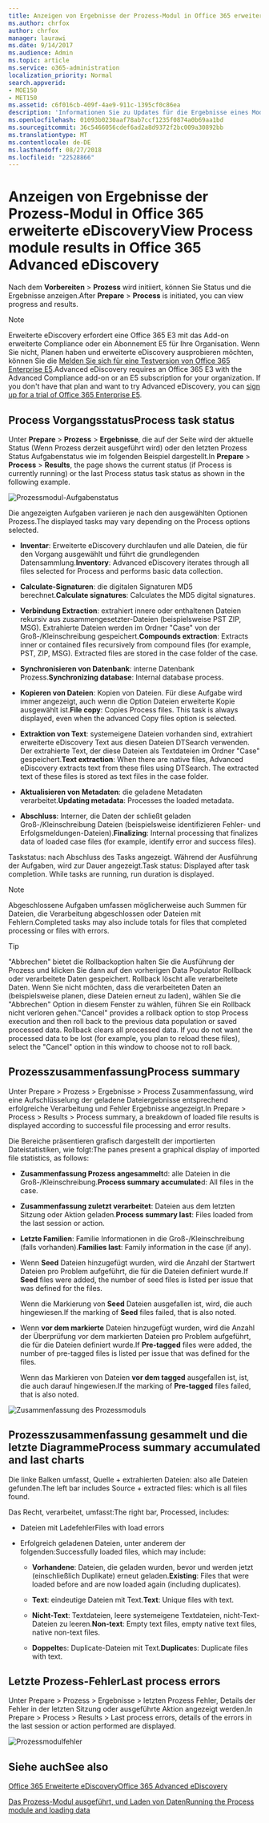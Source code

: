 ```yaml
---
title: Anzeigen von Ergebnisse der Prozess-Modul in Office 365 erweiterte eDiscovery
ms.author: chrfox
author: chrfox
manager: laurawi
ms.date: 9/14/2017
ms.audience: Admin
ms.topic: article
ms.service: o365-administration
localization_priority: Normal
search.appverid:
- MOE150
- MET150
ms.assetid: c6f016cb-409f-4ae9-911c-1395cf0c86ea
description: 'Informationen Sie zu Updates für die Ergebnisse eines Moduls Prozess in Office 365 erweiterte eDiscovery, einschließlich Vorgangsstatus und zusammenfassende Prozess ausgeführt.  '
ms.openlocfilehash: 01093b0230aaf78ab7ccf1235f0874a0b69aa1bd
ms.sourcegitcommit: 36c5466056cdef6ad2a8d9372f2bc009a30892bb
ms.translationtype: MT
ms.contentlocale: de-DE
ms.lasthandoff: 08/27/2018
ms.locfileid: "22528866"
---
```

# <a name="view-process-module-results-in-office-365-advanced-ediscovery"></a><span data-ttu-id="12a35-103">Anzeigen von Ergebnisse der Prozess-Modul in Office 365 erweiterte eDiscovery</span><span class="sxs-lookup"><span data-stu-id="12a35-103">View Process module results in Office 365 Advanced eDiscovery</span></span>

<span data-ttu-id="12a35-104">Nach dem **Vorbereiten** \> **Prozess** wird initiiert, können Sie Status und die Ergebnisse anzeigen.</span><span class="sxs-lookup"><span data-stu-id="12a35-104">After **Prepare** \> **Process** is initiated, you can view progress and results.</span></span> 
  
> [!NOTE]
> <span data-ttu-id="12a35-p101">Erweiterte eDiscovery erfordert eine Office 365 E3 mit das Add-on erweiterte Compliance oder ein Abonnement E5 für Ihre Organisation. Wenn Sie nicht, Planen haben und erweiterte eDiscovery ausprobieren möchten, können Sie die [Melden Sie sich für eine Testversion von Office 365 Enterprise E5](https://go.microsoft.com/fwlink/p/?LinkID=698279).</span><span class="sxs-lookup"><span data-stu-id="12a35-p101">Advanced eDiscovery requires an Office 365 E3 with the Advanced Compliance add-on or an E5 subscription for your organization. If you don't have that plan and want to try Advanced eDiscovery, you can [sign up for a trial of Office 365 Enterprise E5](https://go.microsoft.com/fwlink/p/?LinkID=698279).</span></span> 
  
## <a name="process-task-status"></a><span data-ttu-id="12a35-107">Process Vorgangsstatus</span><span class="sxs-lookup"><span data-stu-id="12a35-107">Process task status</span></span>

<span data-ttu-id="12a35-108">Unter **Prepare** \> **Prozess** \> **Ergebnisse**, die auf der Seite wird der aktuelle Status (Wenn Prozess derzeit ausgeführt wird) oder den letzten Prozess Status Aufgabenstatus wie im folgenden Beispiel dargestellt.</span><span class="sxs-lookup"><span data-stu-id="12a35-108">In **Prepare** \> **Process** \> **Results**, the page shows the current status (if Process is currently running) or the last Process status task status as shown in the following example.</span></span>
  
![Prozessmodul-Aufgabenstatus](media/9430f9e7-a4dd-47c7-ac2e-2c6a60fc948b.png)
  
<span data-ttu-id="12a35-110">Die angezeigten Aufgaben variieren je nach den ausgewählten Optionen Prozess.</span><span class="sxs-lookup"><span data-stu-id="12a35-110">The displayed tasks may vary depending on the Process options selected.</span></span> 
  
- <span data-ttu-id="12a35-111">**Inventar**: Erweiterte eDiscovery durchlaufen und alle Dateien, die für den Vorgang ausgewählt und führt die grundlegenden Datensammlung.</span><span class="sxs-lookup"><span data-stu-id="12a35-111">**Inventory**: Advanced eDiscovery iterates through all files selected for Process and performs basic data collection.</span></span>
    
- <span data-ttu-id="12a35-112">**Calculate-Signaturen**: die digitalen Signaturen MD5 berechnet.</span><span class="sxs-lookup"><span data-stu-id="12a35-112">**Calculate signatures**: Calculates the MD5 digital signatures.</span></span>
    
- <span data-ttu-id="12a35-p102">**Verbindung Extraction**: extrahiert innere oder enthaltenen Dateien rekursiv aus zusammengesetzter-Dateien (beispielsweise PST ZIP, MSG). Extrahierte Dateien werden im Ordner "Case" von der Groß-/Kleinschreibung gespeichert.</span><span class="sxs-lookup"><span data-stu-id="12a35-p102">**Compounds extraction**: Extracts inner or contained files recursively from compound files (for example, PST, ZIP, MSG). Extracted files are stored in the case folder of the case.</span></span>
    
- <span data-ttu-id="12a35-115">**Synchronisieren von Datenbank**: interne Datenbank Prozess.</span><span class="sxs-lookup"><span data-stu-id="12a35-115">**Synchronizing database**: Internal database process.</span></span>
    
- <span data-ttu-id="12a35-p103">**Kopieren von Dateien**: Kopien von Dateien. Für diese Aufgabe wird immer angezeigt, auch wenn die Option Dateien erweiterte Kopie ausgewählt ist.</span><span class="sxs-lookup"><span data-stu-id="12a35-p103">**File copy**: Copies Process files. This task is always displayed, even when the advanced Copy files option is selected.</span></span>
    
- <span data-ttu-id="12a35-p104">**Extraktion von Text**: systemeigene Dateien vorhanden sind, extrahiert erweiterte eDiscovery Text aus diesen Dateien DTSearch verwenden. Der extrahierte Text, der diese Dateien als Textdateien im Ordner "Case" gespeichert.</span><span class="sxs-lookup"><span data-stu-id="12a35-p104">**Text extraction**: When there are native files, Advanced eDiscovery extracts text from these files using DTSearch. The extracted text of these files is stored as text files in the case folder.</span></span>
    
- <span data-ttu-id="12a35-120">**Aktualisieren von Metadaten**: die geladene Metadaten verarbeitet.</span><span class="sxs-lookup"><span data-stu-id="12a35-120">**Updating metadata**: Processes the loaded metadata.</span></span> 
    
- <span data-ttu-id="12a35-121">**Abschluss**: Interner, die Daten der schließt geladen Groß-/Kleinschreibung Dateien (beispielsweise identifizieren Fehler- und Erfolgsmeldungen-Dateien).</span><span class="sxs-lookup"><span data-stu-id="12a35-121">**Finalizing**: Internal processing that finalizes data of loaded case files (for example, identify error and success files).</span></span> 
    
<span data-ttu-id="12a35-p105">Taskstatus: nach Abschluss des Tasks angezeigt. Während der Ausführung der Aufgaben, wird zur Dauer angezeigt.</span><span class="sxs-lookup"><span data-stu-id="12a35-p105">Task status: Displayed after task completion. While tasks are running, run duration is displayed.</span></span>
  
> [!NOTE]
> <span data-ttu-id="12a35-124">Abgeschlossene Aufgaben umfassen möglicherweise auch Summen für Dateien, die Verarbeitung abgeschlossen oder Dateien mit Fehlern.</span><span class="sxs-lookup"><span data-stu-id="12a35-124">Completed tasks may also include totals for files that completed processing or files with errors.</span></span> 
  
> [!TIP]
> <span data-ttu-id="12a35-p106">"Abbrechen" bietet die Rollbackoption halten Sie die Ausführung der Prozess und klicken Sie dann auf den vorherigen Data Populator Rollback oder verarbeitete Daten gespeichert. Rollback löscht alle verarbeitete Daten. Wenn Sie nicht möchten, dass die verarbeiteten Daten an (beispielsweise planen, diese Dateien erneut zu laden), wählen Sie die "Abbrechen" Option in diesem Fenster zu wählen, führen Sie ein Rollback nicht verloren gehen.</span><span class="sxs-lookup"><span data-stu-id="12a35-p106">"Cancel" provides a rollback option to stop Process execution and then roll back to the previous data population or saved processed data. Rollback clears all processed data. If you do not want the processed data to be lost (for example, you plan to reload these files), select the "Cancel" option in this window to choose not to roll back.</span></span> 
  
## <a name="process-summary"></a><span data-ttu-id="12a35-128">Prozesszusammenfassung</span><span class="sxs-lookup"><span data-stu-id="12a35-128">Process summary</span></span>

<span data-ttu-id="12a35-129">Unter Prepare \> Prozess \> Ergebnisse \> Process Zusammenfassung, wird eine Aufschlüsselung der geladene Dateiergebnisse entsprechend erfolgreiche Verarbeitung und Fehler Ergebnisse angezeigt.</span><span class="sxs-lookup"><span data-stu-id="12a35-129">In Prepare \> Process \> Results \> Process summary, a breakdown of loaded file results is displayed according to successful file processing and error results.</span></span>
  
<span data-ttu-id="12a35-130">Die Bereiche präsentieren grafisch dargestellt der importierten Dateistatistiken, wie folgt:</span><span class="sxs-lookup"><span data-stu-id="12a35-130">The panes present a graphical display of imported file statistics, as follows:</span></span>
  
- <span data-ttu-id="12a35-131">**Zusammenfassung Prozess angesammelt**d: alle Dateien in die Groß-/Kleinschreibung.</span><span class="sxs-lookup"><span data-stu-id="12a35-131">**Process summary accumulate**d: All files in the case.</span></span>
    
- <span data-ttu-id="12a35-132">**Zusammenfassung zuletzt verarbeitet**: Dateien aus dem letzten Sitzung oder Aktion geladen.</span><span class="sxs-lookup"><span data-stu-id="12a35-132">**Process summary last**: Files loaded from the last session or action.</span></span> 
    
- <span data-ttu-id="12a35-133">**Letzte Familien**: Familie Informationen in die Groß-/Kleinschreibung (falls vorhanden).</span><span class="sxs-lookup"><span data-stu-id="12a35-133">**Families last**: Family information in the case (if any).</span></span>
    
- <span data-ttu-id="12a35-134">Wenn **Seed** Dateien hinzugefügt wurden, wird die Anzahl der Startwert Dateien pro Problem aufgeführt, die für die Dateien definiert wurde.</span><span class="sxs-lookup"><span data-stu-id="12a35-134">If **Seed** files were added, the number of seed files is listed per issue that was defined for the files.</span></span> 
    
    <span data-ttu-id="12a35-135">Wenn die Markierung von **Seed** Dateien ausgefallen ist, wird, die auch hingewiesen.</span><span class="sxs-lookup"><span data-stu-id="12a35-135">If the marking of **Seed** files failed, that is also noted.</span></span> 
    
- <span data-ttu-id="12a35-136">Wenn **vor dem markierte** Dateien hinzugefügt wurden, wird die Anzahl der Überprüfung vor dem markierten Dateien pro Problem aufgeführt, die für die Dateien definiert wurde.</span><span class="sxs-lookup"><span data-stu-id="12a35-136">If **Pre-tagged** files were added, the number of pre-tagged files is listed per issue that was defined for the files.</span></span> 
    
    <span data-ttu-id="12a35-137">Wenn das Markieren von Dateien **vor dem tagged** ausgefallen ist, ist, die auch darauf hingewiesen.</span><span class="sxs-lookup"><span data-stu-id="12a35-137">If the marking of **Pre-tagged** files failed, that is also noted.</span></span> 
    
![Zusammenfassung des Prozessmoduls](media/2086a691-9e3d-4117-beb2-a5c3a9a4cc94.png)
  
## <a name="process-summary-accumulated-and-last-charts"></a><span data-ttu-id="12a35-139">Prozesszusammenfassung gesammelt und die letzte Diagramme</span><span class="sxs-lookup"><span data-stu-id="12a35-139">Process summary accumulated and last charts</span></span>

<span data-ttu-id="12a35-140">Die linke Balken umfasst, Quelle + extrahierten Dateien: also alle Dateien gefunden.</span><span class="sxs-lookup"><span data-stu-id="12a35-140">The left bar includes Source + extracted files: which is all files found.</span></span> 
  
<span data-ttu-id="12a35-141">Das Recht, verarbeitet, umfasst:</span><span class="sxs-lookup"><span data-stu-id="12a35-141">The right bar, Processed, includes:</span></span>
  
- <span data-ttu-id="12a35-142">Dateien mit Ladefehler</span><span class="sxs-lookup"><span data-stu-id="12a35-142">Files with load errors</span></span>
    
- <span data-ttu-id="12a35-143">Erfolgreich geladenen Dateien, unter anderem der folgenden:</span><span class="sxs-lookup"><span data-stu-id="12a35-143">Successfully loaded files, which may include:</span></span> 
    
  - <span data-ttu-id="12a35-144">**Vorhandene**: Dateien, die geladen wurden, bevor und werden jetzt (einschließlich Duplikate) erneut geladen.</span><span class="sxs-lookup"><span data-stu-id="12a35-144">**Existing**: Files that were loaded before and are now loaded again (including duplicates).</span></span>
    
  - <span data-ttu-id="12a35-145">**Text**: eindeutige Dateien mit Text.</span><span class="sxs-lookup"><span data-stu-id="12a35-145">**Text**: Unique files with text.</span></span>
    
  - <span data-ttu-id="12a35-146">**Nicht-Text**: Textdateien, leere systemeigene Textdateien, nicht-Text-Dateien zu leeren.</span><span class="sxs-lookup"><span data-stu-id="12a35-146">**Non-text**: Empty text files, empty native text files, native non-text files.</span></span> 
    
  - <span data-ttu-id="12a35-147">**Doppelte**s: Duplicate-Dateien mit Text.</span><span class="sxs-lookup"><span data-stu-id="12a35-147">**Duplicate**s: Duplicate files with text.</span></span>
    
## <a name="last-process-errors"></a><span data-ttu-id="12a35-148">Letzte Prozess-Fehler</span><span class="sxs-lookup"><span data-stu-id="12a35-148">Last process errors</span></span>

<span data-ttu-id="12a35-149">Unter Prepare \> Prozess \> Ergebnisse \> letzten Prozess Fehler, Details der Fehler in der letzten Sitzung oder ausgeführte Aktion angezeigt werden.</span><span class="sxs-lookup"><span data-stu-id="12a35-149">In Prepare \> Process \> Results \> Last process errors, details of the errors in the last session or action performed are displayed.</span></span>
  
![Prozessmodulfehler](media/4771d0f4-4217-445a-9ba4-8b6541c5ad09.png)
  
## <a name="see-also"></a><span data-ttu-id="12a35-151">Siehe auch</span><span class="sxs-lookup"><span data-stu-id="12a35-151">See also</span></span>

[<span data-ttu-id="12a35-152">Office 365 Erweiterte eDiscovery</span><span class="sxs-lookup"><span data-stu-id="12a35-152">Office 365 Advanced eDiscovery</span></span>](office-365-advanced-ediscovery.md)
  
[<span data-ttu-id="12a35-153">Das Prozess-Modul ausgeführt, und Laden von Daten</span><span class="sxs-lookup"><span data-stu-id="12a35-153">Running the Process module and loading data</span></span>](run-the-process-module-and-load-data-in-advanced-ediscovery.md)

